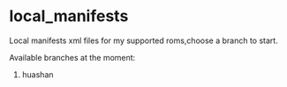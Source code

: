 # local_manifests
Local manifests xml files for my supported roms,choose a branch to start.

Available branches at the moment:

   1. huashan
